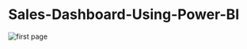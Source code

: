 # Sales-Dashboard-Using-Power-BI
![first page](https://github.com/user-attachments/assets/531a44f8-9f91-4041-bebe-65896addd9fd)
